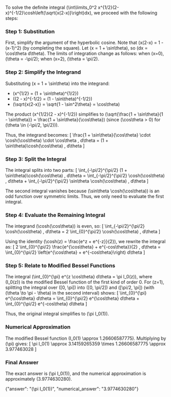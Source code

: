 


To solve the definite integral \(\int\limits_0^2 x^{1/2}(2-x)^{-1/2}\cosh\left(\sqrt{x(2-x)}\right)dx\), we proceed with the following steps:

### Step 1: Substitution
First, simplify the argument of the hyperbolic cosine. Note that \(x(2-x) = 1 - (x-1)^2\) (by completing the square). Let \(x = 1 + \sin\theta\), so \(dx = \cos\theta d\theta\). The limits of integration change as follows: when \(x=0\), \(\theta = -\pi/2\); when \(x=2\), \(\theta = \pi/2\).

### Step 2: Simplify the Integrand
Substituting \(x = 1 + \sin\theta\) into the integrand:
- \(x^{1/2} = (1 + \sin\theta)^{1/2}\)
- \((2 - x)^{-1/2} = (1 - \sin\theta)^{-1/2}\)
- \(\sqrt{x(2-x)} = \sqrt{1 - \sin^2\theta} = \cos\theta\)

The product \(x^{1/2}(2 - x)^{-1/2}\) simplifies to \(\sqrt{\frac{1 + \sin\theta}{1 - \sin\theta}} = \frac{1 + \sin\theta}{\cos\theta}\) (since \(\cos\theta > 0\) for \(\theta \in (-\pi/2, \pi/2)\)).

Thus, the integrand becomes:
\[
\frac{1 + \sin\theta}{\cos\theta} \cdot \cosh(\cos\theta) \cdot \cos\theta \, d\theta = (1 + \sin\theta)\cosh(\cos\theta) \, d\theta
\]

### Step 3: Split the Integral
The integral splits into two parts:
\[
\int_{-\pi/2}^{\pi/2} (1 + \sin\theta)\cosh(\cos\theta) \, d\theta = \int_{-\pi/2}^{\pi/2} \cosh(\cos\theta) \, d\theta + \int_{-\pi/2}^{\pi/2} \sin\theta \cosh(\cos\theta) \, d\theta
\]

The second integral vanishes because \(\sin\theta \cosh(\cos\theta)\) is an odd function over symmetric limits. Thus, we only need to evaluate the first integral.

### Step 4: Evaluate the Remaining Integral
The integrand \(\cosh(\cos\theta)\) is even, so:
\[
\int_{-\pi/2}^{\pi/2} \cosh(\cos\theta) \, d\theta = 2 \int_{0}^{\pi/2} \cosh(\cos\theta) \, d\theta
\]

Using the identity \(\cosh(z) = \frac{e^z + e^{-z}}{2}\), we rewrite the integral as:
\[
2 \int_{0}^{\pi/2} \frac{e^{\cos\theta} + e^{-cos\theta}}{2} \, d\theta = \int_{0}^{\pi/2} \left(e^{\cos\theta} + e^{-cos\theta}\right) d\theta
\]

### Step 5: Relate to Modified Bessel Functions
The integral \(\int_{0}^{\pi} e^{z \cos\theta} d\theta = \pi I_0(z)\), where \(I_0(z)\) is the modified Bessel function of the first kind of order 0. For \(z=1\), splitting the integral over \([0, \pi]\) into \([0, \pi/2]\) and \([\pi/2, \pi]\) (with \(\theta \to \pi - \theta\) in the second interval) shows:
\[
\int_{0}^{\pi} e^{\cos\theta} d\theta = \int_{0}^{\pi/2} e^{\cos\theta} d\theta + \int_{0}^{\pi/2} e^{-cos\theta} d\theta
\]

Thus, the original integral simplifies to \(\pi I_0(1)\).

### Numerical Approximation
The modified Bessel function \(I_0(1) \approx 1.26606587775\). Multiplying by \(\pi\) gives:
\[
\pi I_0(1) \approx 3.14159265359 \times 1.26606587775 \approx 3.977463028
\]

### Final Answer
The exact answer is \(\pi I_0(1)\), and the numerical approximation is approximately \(3.9774630280\).

{"answer": "\(\pi I_0(1)\)", "numerical_answer": "3.9774630280"}